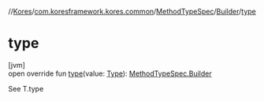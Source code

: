 //[Kores](../../../../index.md)/[com.koresframework.kores.common](../../index.md)/[MethodTypeSpec](../index.md)/[Builder](index.md)/[type](type.md)

# type

[jvm]\
open override fun [type](type.md)(value: [Type](https://docs.oracle.com/javase/8/docs/api/java/lang/reflect/Type.html)): [MethodTypeSpec.Builder](index.md)

See T.type
